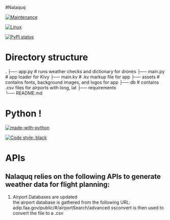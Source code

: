 #Nalaquq

[![Maintenance](https://img.shields.io/badge/Maintained%3F-yes-green.svg)](https://GitHub.com/Naereen/StrapDown.js/graphs/commit-activity)

[![Linux](https://svgshare.com/i/Zhy.svg)](https://svgshare.com/i/Zhy.svg)

[![PyPI status](https://img.shields.io/pypi/status/ansicolortags.svg)](https://pypi.python.org/pypi/ansicolortags/)

# Directory structure
.
├── app.py                  # runs weather checks and dictionary for drones
├── main.py                 # app loader for Kivy
├── main.kv                 # .kv markup file for app
├── assets                  # contains fonts, background images, and logos for app
├── db                      # contains .csv files for airports with long, lat
├── requirements		
└── README.md

# Python !
[![made-with-python](https://img.shields.io/badge/Made%20with-Python-1f425f.svg)](https://www.python.org/)
 
[![Code style: black](https://img.shields.io/badge/code%20style-black-000000.svg)](https://github.com/psf/black)

# APIs  
## Nalaquq relies on the following APIs to generate weather data for flight planning: 
1. Airport Databases are updated  
the airport database is gathered from the following URL: 
adip.faa.gov/public/#/airportSearch/advanced
ssconvert is then used to convert the file to a .csv


